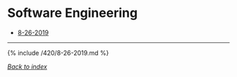 # Software Engineering

* [8-26-2019](#8-26-2019)

***

{% include /420/8-26-2019.md %}

*[Back to index](#Software-Engineering)*
